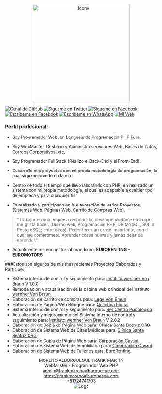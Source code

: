 <p align="center">
  <img src="https://frankmorenoalburqueque.com/images/ico490x458.png" height="320px" title="Icono">
</p>

[![Canal de GitHub](https://img.shields.io/badge/Canal-GitHub-black)](https://github.com/fmorenoadmin)
[![Sígueme en Twitter](https://img.shields.io/twitter/follow/sendgrid.svg?style=social&label=Sígueme)](https://twitter.com/FrankMartinMor1)
[![Sígueme en Facebook](https://img.shields.io/badge/Sígueme-Faccebook-blue)](https://facebook.com/FrankMartinMA)
[![Escríbeme en Facebook](https://img.shields.io/badge/Escríbeme-Messenger-blue)](https://m.me/FrankMartinMA)
[![Escríbeme en WhatsApp](https://img.shields.io/badge/Escríbeme-WhathApp-green)](https://wa.me/51924741703)
[![Mi Web](https://img.shields.io/badge/Mi_Página-Web-blueviolet)](https://frankmorenoalburqueque.com)

### Perfíl profesional:

- Soy Programador Web, en Lenguaje de Programación PHP Pura.

- Soy WebMaster. Gestiono y Administro servidores Web, Bases de Datos, Correos Corporativos, etc.

- Soy Programador FullStack (Realizo el Back-End y el Front-End).

- Desarrollo mis proyectos con mi propia metodología de programación, la cual sigo mejorando cada día.

- Dentro de todo el tiempo que llevo laborando con PHP, eh realizado un sistema con mi propia metodología, el cual es adaptable a cualtier tipo de empresa y para cualquier fin.

- Eh realizado y participado en la elavoración de varios Proyectos. (Sistemas Web, Páginas Web, Carrito de Compras Web).

> "Trabajar en una empresa reconocida, desempeñándome en lo que me gusta hacer. (Diseño web, Programación PHP; DB MYSQL, SQL o PostgreSQL; entre otros). Poder tener un cargo importante, con el cual me comprometa. Aprender cosas nuevas y jamás dejar de aprender."

- Actualmente me encuentor laborando en: **EURORENTING - EUROMOTORS**

###Estos son algunos de mis más recientes Proyectos Elaborados y Participe:

<ul>
	<li>Sistema interno de control y seguimiento para: <a href="https://institutovonbraun.edu.pe/sistem/" target="_blank">Instituto wernher Von Braun</a> V 1.0.0</li>
	<li>Remodelación y actualización de la página web principal del <a href="https://institutovonbraun.edu.pe/" target="_blank">Instituto wernher Von Braun</a></li>
	<li>Elaboración de Carrito de compras para: <a href="https://www.legovonbraun.edu.pe/" target="_blank">Lego Von Braun</a></li>
	<li>Elaboración de Página Web Bilingüe para: <a href="https://quechuadigital.com.pe/" target="_blank">Quechua Digital</a></li>
	<li>Sistema interno de control y seguimiento para: <a href="https://www.sistema.ser.pe/" target="_blank">Ser Centro Psicológico</a></li>
	<li>Actualización y mejoramiento del Sistema interno de control y seguimiento para: <a href="https://institutovonbraun.edu.pe/newsistem/" target="_blank">Instituto wernher Von Braun</a> V 2.0.2</li>
	<li>Elaboración de Copia de Página Web para: <a href="https://clinicasantabeatriz.org/" target="_blank">Clínica Santa Beatriz ORG</a></li>
	<li>Elaboración de Sistema Web de Citas Médicas para: <a href="https://sistema.clinicasantabeatriz.org/" target="_blank">Clínica Santa Beatriz ORG</a></li>
	<li>Elaboración de Copia de Página Web para: <a href="https://www.cavanicorp.pe/" target="_blank">Corporación Cavani</a></li>
	<li>Elaboración de Sistema Web de Inmobiliaria para: <a href="https://sistema.cavanicorp.pe/" target="_blank">Corporación Cavani</a></li>
	<li>Elaboración de Sistema Web de Taller es para: <a href="https://talleres-eurorenting.com/" target="_blank">EuroRenting</a></li>
</ul>	

<p align="center">
	<label>MORENO ALBURQUEQUE FRANK MARTIN</label><br>
	<label>WebMaster - Programador Web PHP</label><br>
	<label><a href="mailto:admin@frankmorenoalburqueque.com">admin@frankmorenoalburqueque.com</a></label><br>
	<label><a href="https://frankmorenoalburqueque.com" target="_blank">https://frankmorenoalburqueque.com</a></label><br>
	<label><a href="tel:+51924741703">+51924741703</a></label><br>
  <img src="https://frankmorenoalburqueque.com/images/logo480x240.png" width="auto" title="Logo">
</p>